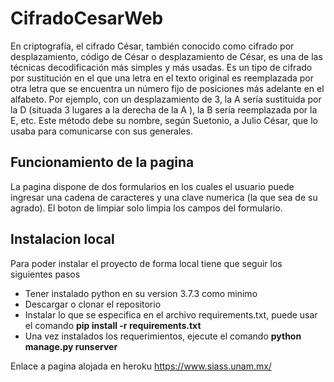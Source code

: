 # CifradoCesarWeb

En criptografía, el cifrado César, también conocido como cifrado por desplazamiento, código de César o desplazamiento de César, es una de las técnicas decodificación más simples y más usadas. Es un tipo de cifrado por sustitución en el que una letra en el texto original es reemplazada por otra letra que se encuentra un número fijo de posiciones más adelante en el alfabeto. Por ejemplo, con un desplazamiento de 3, la A sería sustituida por la D (situada 3 lugares a la derecha de la A ), la B sería reemplazada por la E, etc. Este método debe su nombre, según Suetonio, a Julio César, que lo usaba para comunicarse con sus generales.

## Funcionamiento de la pagina

La pagina dispone de dos formularios en los cuales el usuario puede ingresar una cadena de caracteres y una clave numerica (la que sea de su agrado). El boton de limpiar solo limpia los campos del formulario. 

## Instalacion local 
Para poder instalar el proyecto de forma local tiene que seguir los siguientes pasos

* Tener instalado python en su version 3.7.3 como minimo 
* Descargar o clonar el repositorio 
* Instalar lo que se especifica en el archivo requirements.txt, puede usar el comando **pip install -r requirements.txt**
* Una vez instalados los requerimientos, ejecute el comando **python manage.py runserver**

Enlace a pagina alojada en heroku https://www.siass.unam.mx/
